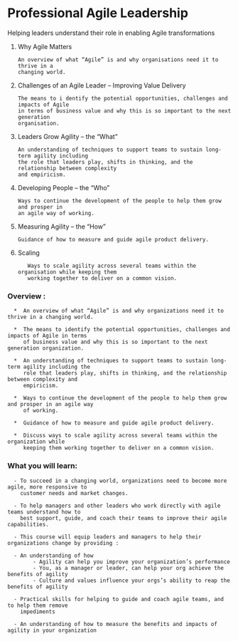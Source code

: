# Professional Agile Leadership 

  Helping leaders understand their role in enabling Agile transformations

1.  Why Agile Matters

        An overview of what “Agile” is and why organisations need it to thrive in a 
        changing world.

2.  Challenges of an Agile Leader – Improving Value Delivery

        The means to i dentify the potential opportunities, challenges and impacts of Agile
        in terms of business value and why this is so important to the next generation 
        organisation.

3.  Leaders Grow Agility – the “What”

        An understanding of techniques to support teams to sustain long-term agility including
        the role that leaders play, shifts in thinking, and the relationship between complexity 
        and empiricism.

4.  Developing People – the “Who”

        Ways to continue the development of the people to help them grow and prosper in 
        an agile way of working.

5.  Measuring Agility – the “How”

        Guidance of how to measure and guide agile product delivery. 

6.  Scaling

           Ways to scale agility across several teams within the organisation while keeping them 
           working together to deliver on a common vision.


### Overview :
      *  An overview of what “Agile” is and why organizations need it to thrive in a changing world.
     
      *  The means to identify the potential opportunities, challenges and impacts of Agile in terms 
         of business value and why this is so important to the next generation organization.
         
      *  An understanding of techniques to support teams to sustain long-term agility including the 
         role that leaders play, shifts in thinking, and the relationship between complexity and
         empiricism.
         
      *  Ways to continue the development of the people to help them grow and prosper in an agile way 
         of working. 
         
      *  Guidance of how to measure and guide agile product delivery.
      
      *  Discuss ways to scale agility across several teams within the organization while 
         keeping them working together to deliver on a common vision.

### What you will learn:

      - To succeed in a changing world, organizations need to become more agile, more responsive to 
        customer needs and market changes. 
        
      - To help managers and other leaders who work directly with agile teams understand how to 
        best support, guide, and coach their teams to improve their agile capabilities.
        
      - This course will equip leaders and managers to help their organizations change by providing :

      - An understanding of how 
            - Agility can help you improve your organization’s performance
            - You, as a manager or leader, can help your org achieve the benefits of agility
            - Culture and values influence your orgs’s ability to reap the benefits of agility
                
      - Practical skills for helping to guide and coach agile teams, and to help them remove 
        impediments
      
      - An understanding of how to measure the benefits and impacts of agility in your organization
      
